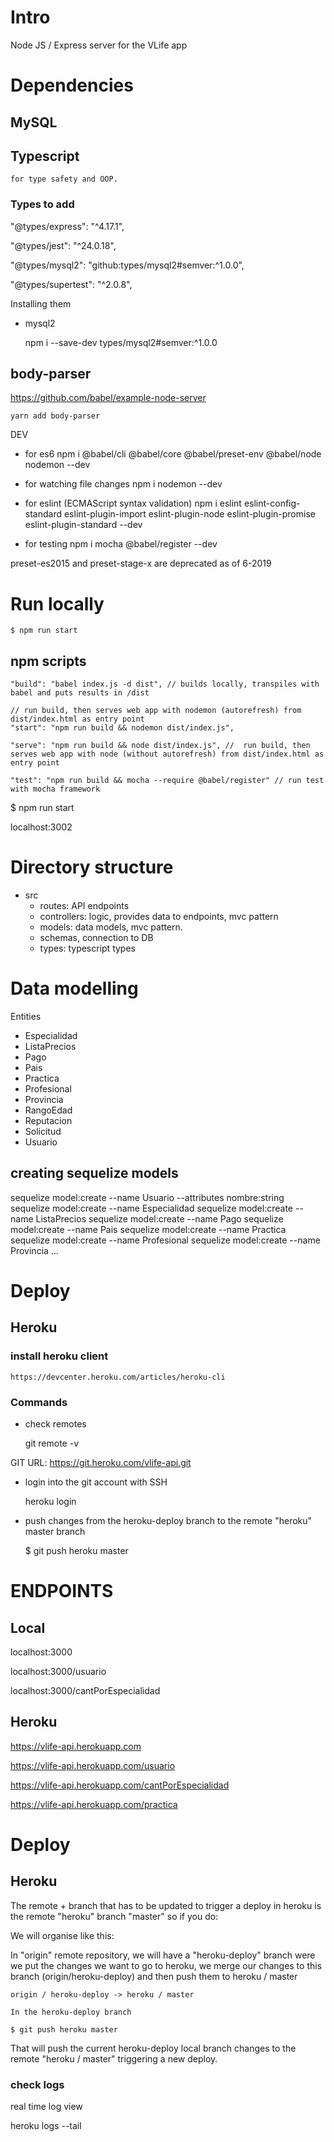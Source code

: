 # Intro

Node JS / Express server for the VLife app

# Dependencies

## MySQL

## Typescript

    for type safety and OOP.

### Types to add

"@types/express": "^4.17.1",

"@types/jest": "^24.0.18",

"@types/mysql2": "github:types/mysql2#semver:^1.0.0",

"@types/supertest": "^2.0.8",

Installing them

-   mysql2

    npm i --save-dev types/mysql2#semver:^1.0.0

## body-parser

https://github.com/babel/example-node-server

    yarn add body-parser

DEV

-   for es6
    npm i @babel/cli @babel/core @babel/preset-env @babel/node nodemon --dev

-   for watching file changes
    npm i nodemon --dev

-   for eslint (ECMAScript syntax validation)
    npm i eslint eslint-config-standard eslint-plugin-import eslint-plugin-node eslint-plugin-promise eslint-plugin-standard --dev

-   for testing
    npm i mocha @babel/register --dev

preset-es2015 and preset-stage-x are deprecated as of 6-2019

# Run locally

    $ npm run start

## npm scripts

    "build": "babel index.js -d dist", // builds locally, transpiles with babel and puts results in /dist

    // run build, then serves web app with nodemon (autorefresh) from dist/index.html as entry point
    "start": "npm run build && nodemon dist/index.js",

    "serve": "npm run build && node dist/index.js", //  run build, then serves web app with node (without autorefresh) from dist/index.html as entry point

    "test": "npm run build && mocha --require @babel/register" // run test with mocha framework

\$ npm run start

localhost:3002

# Directory structure

-   src
    -   routes: API endpoints
    -   controllers: logic, provides data to endpoints, mvc pattern
    -   models: data models, mvc pattern.
    -   schemas, connection to DB
    -   types: typescript types

# Data modelling

Entities

-   Especialidad
-   ListaPrecios
-   Pago
-   Pais
-   Practica
-   Profesional
-   Provincia
-   RangoEdad
-   Reputacion
-   Solicitud
-   Usuario

## creating sequelize models

sequelize model:create --name Usuario --attributes nombre:string
sequelize model:create --name Especialidad
sequelize model:create --name ListaPrecios
sequelize model:create --name Pago
sequelize model:create --name Pais
sequelize model:create --name Practica
sequelize model:create --name Profesional
sequelize model:create --name Provincia ...

# Deploy

## Heroku

### install heroku client

    https://devcenter.heroku.com/articles/heroku-cli

### Commands

-   check remotes

    git remote -v

GIT URL: https://git.heroku.com/vlife-api.git

-   login into the git account with SSH

    heroku login

*   push changes from the heroku-deploy branch to the remote "heroku" master branch

    \$ git push heroku master

# ENDPOINTS

## Local

localhost:3000

localhost:3000/usuario

localhost:3000/cantPorEspecialidad

## Heroku

https://vlife-api.herokuapp.com

https://vlife-api.herokuapp.com/usuario

https://vlife-api.herokuapp.com/cantPorEspecialidad

https://vlife-api.herokuapp.com/practica

# Deploy

## Heroku

The remote + branch that has to be updated to trigger a deploy in heroku is the remote "heroku" branch "master"
so if you do:

We will organise like this:

In "origin" remote repository, we will have a "heroku-deploy" branch were we put the changes we want to go to heroku, we merge our changes to this branch (origin/heroku-deploy) and then push them to heroku / master

    origin / heroku-deploy -> heroku / master

    In the heroku-deploy branch

    $ git push heroku master

That will push the current heroku-deploy local branch changes to the remote "heroku / master" triggering a new deploy.

### check logs

real time log view

heroku logs --tail
